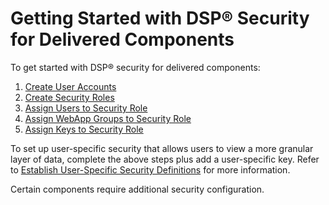 # Getting Started with DSP® Security for Delivered Components

To get started with DSP® security for delivered components:

1.  [Create User
    Accounts](Create_User_Accounts_in_System_Administration.htm)
2.  [Create Security Roles](Create_Security_Roles.htm)
3.  [Assign Users to Security Role](Assign_Users_to_Security_Roles.htm)
4.  [Assign WebApp Groups to Security
    Role](Assign_WebApp_Groups_to_Security_Role.htm)
5.  [Assign Keys to Security Role](Assign_Keys_to_Security_Role.htm)

To set up user-specific security that allows users to view a more
granular layer of data, complete the above steps plus add a
user-specific key. Refer to [Establish User-Specific Security
Definitions](Establish_UserSpecific_Security_Definitions.htm) for more
information.

Certain components require additional security configuration.
